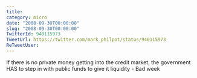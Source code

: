 ```yaml
---
title: 
category: micro
date: "2008-09-30T00:00:00"
slug: "2008-09-30T00:00:00"
TwitterId: 940115973
TweetUrl: https://twitter.com/mark_philpot/status/940115973
ReTweetUser: 
---
```


If there is no private money getting into the credit market, the government HAS to step in with public funds to give it liquidity - Bad week